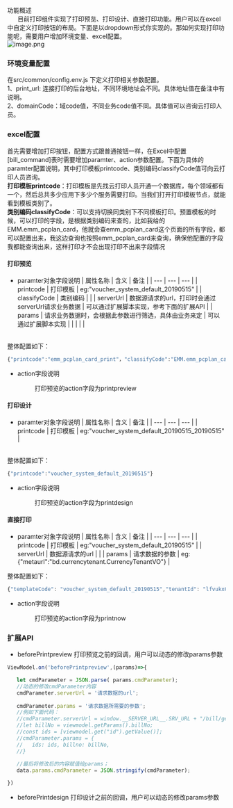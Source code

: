 功能概述<br />      目前打印组件实现了打印预览、打印设计、直接打印功能。用户可以在excel中自定义打印按钮的布局。下面是以dropdown形式你实现的。那如何实现打印功能呢，需要用户增加环境变量、excel配置。<br />![image.png](http://design.yonyoucloud.com/static/yuque/0/2019/png/192681/1560390193991-f4ca6df3-5fdb-4bdd-8663-88bdad57a68c.png#align=left&display=inline&height=200&name=image.png&originHeight=400&originWidth=936&size=46212&status=done&width=468)
<a name="fdexG"></a>
### 环境变量配置
在src/common/config.env.js 下定义打印相关参数配置。<br />1、print_url: 连接打印的后台地址，不同环境地址会不同。具体地址值在备注中有说明。<br />2、domainCode：域code值，不同业务code值不同。具体值可以咨询云打印人员。

<a name="3jqjO"></a>
### excel配置
首先需要增加打印按钮，配置方式跟普通按钮一样，在Excel中配置[bill_command]表时需要增加paramter、action参数配置。下面为具体的paramter配置说明，其中打印模板printcode、类别编码classifyCode值可向云打印人员咨询。<br />**打印模板printcode**：打印模板是先找云打印人员开通一个数据库，每个领域都有一个，然后总共多少应用下多少个服务需要打印。当我们打开打印模板节点，就能看到模板类别了。<br />**类别编码classifyCode**：可以支持切换同类别下不同模板打印。预置模板的时候，可以打印的字段，是根据类别编码来查的，比如我给的EMM.emm_pcplan_card，他就会查emm_pcplan_card这个页面的所有字段，都可以配置出来，我这边查询也按照emm_pcplan_card来查询，确保他配置的字段我都能查询出来，这样打印才不会出现打印不出来字段情况
<a name="7JXeZ"></a>
#### 
<a name="ZpPQM"></a>
#### 打印预览

  - paramter对象字段说明
| 属性名称 | 含义 | 备注 |
| --- | --- | --- |
| printcode | 打印模板 | eg:"voucher_system_default_20190515" |
| classifyCode | 类别编码 |  |
| serverUrl | 数据源请求的url，打印时会通过serverUrl请求业务数据 | 可以通过扩展脚本实现，参考下面的扩展API |
| params | 请求业务数据时，会根据此参数进行筛选，具体由业务来定 | 可以通过扩展脚本实现 |
|  |  |  |


<br />整体配置如下：
```javascript
{"printcode":"emm_pcplan_card_print"，"classifyCode":"EMM.emm_pcplan_card"}
```

  - action字段说明

                打印预览的action字段为printpreview

<a name="0Ozap"></a>
#### 打印设计

  - paramter对象字段说明
| 属性名称 | 含义 | 备注 |
| --- | --- | --- |
| printcode | 打印模板 | eg:"voucher_system_default_20190515_20190515" |


<br />整体配置如下：
```javascript
{"printcode":"voucher_system_default_20190515"}
```

  - action字段说明

                打印预览的action字段为printdesign<br />

<a name="n4VQo"></a>
#### 直接打印

  - paramter对象字段说明
| 属性名称 | 含义 | 备注 |
| --- | --- | --- |
| printcode | 打印模板 | eg:"voucher_system_default_20190515" |
| serverUrl | 数据源请求的url |  |
| params | 请求数据的参数 | eg:{"metaurl":"bd.currencytenant.CurrencyTenantVO"} |


整体配置如下：
```javascript
{"templateCode": "voucher_system_default_20190515","tenantId": "lfvukx6f",  "params": { "metaurl": "bd.currencytenant.CurrencyTenantVO" },"serverUrl":"http://ucfbasedoc.test.app.yyuap.com/meta/attribute"  }
```


  - action字段说明

                打印预览的action字段为printnow

<a name="8A4zM"></a>
### 扩展API

- beforePrintpreview 打印预览之前的回调，用户可以动态的修改params参数

```javascript
ViewModel.on('beforePrintpreview',(params)=>{

   let cmdParameter = JSON.parse( params.cmdParameter);
   //动态的修改cmdParameter内容
   cmdParameter.serverUrl = '请求数据的url';
   
   cmdParameter.params = '请求数据所需要的参数';
   //例如下面代码：
   //cmdParameter.serverUrl = window.__SERVER_URL__.SRV_URL + "/bill/getPrintData";
   //let billNo = viewmodel.getParams().billNo;
   //const ids = [viewmodel.get("id").getValue()];
   //cmdParameter.params = {
   //   ids: ids, billno: billNo,
   //}
   
   //最后将修改后的内容赋值给params；
   data.params.cmdParameter = JSON.stringify(cmdParameter);

})
```


- beforePrintdesign 打印设计之前的回调，用户可以动态的修改params参数